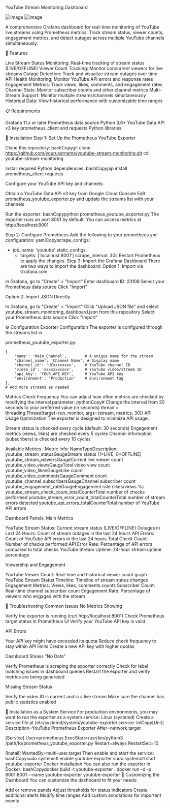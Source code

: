 YouTube Stream Monitoring Dashboard

![image](https://github.com/user-attachments/assets/3d8577e7-8a9a-4aa1-9754-83bae8319ff7)
![image](https://github.com/user-attachments/assets/9bad392c-262b-4818-bf1a-6aaac360a02a)




A comprehensive Grafana dashboard for real-time monitoring of YouTube live streams using Prometheus metrics. Track stream status, viewer counts, engagement metrics, and detect outages across multiple YouTube channels simultaneously.

🌟 Features

Live Stream Status Monitoring: Real-time tracking of stream status (LIVE/OFFLINE)
Viewer Count Tracking: Monitor concurrent viewers for live streams
Outage Detection: Track and visualize stream outages over time
API Health Monitoring: Monitor YouTube API errors and response rates
Engagement Metrics: Track views, likes, comments, and engagement rates
Channel Stats: Monitor subscriber counts and other channel metrics
Multi-Stream Support: Monitor multiple streams/channels simultaneously
Historical Data: View historical performance with customizable time ranges

📋 Requirements

Grafana 11.x or later
Prometheus data source
Python 3.6+
YouTube Data API v3 key
prometheus_client and requests Python libraries

🔧 Installation
Step 1: Set Up the Prometheus YouTube Exporter

Clone this repository:
bashCopygit clone https://github.com/yourusername/youtube-stream-monitoring.git
cd youtube-stream-monitoring

Install required Python dependencies:
bashCopypip install prometheus_client requests

Configure your YouTube API key and channels:

Obtain a YouTube Data API v3 key from Google Cloud Console
Edit prometheus_youtube_exporter.py and update the streams list with your channels


Run the exporter:
bashCopypython prometheus_youtube_exporter.py
The exporter runs on port 8001 by default. You can access metrics at http://localhost:8001

Step 2: Configure Prometheus
Add the following to your prometheus.yml configuration:
yamlCopyscrape_configs:
  - job_name: 'youtube'
    static_configs:
      - targets: ['localhost:8001']
    scrape_interval: 30s
Restart Prometheus to apply the changes.
Step 3: Import the Grafana Dashboard
There are two ways to import the dashboard:
Option 1: Import via Grafana.com

In Grafana, go to "Create" > "Import"
Enter dashboard ID: 23108
Select your Prometheus data source
Click "Import"

Option 2: Import JSON Directly

In Grafana, go to "Create" > "Import"
Click "Upload JSON file" and select youtube_stream_monitoring_dashboard.json from this repository
Select your Prometheus data source
Click "Import"

⚙️ Configuration
Exporter Configuration
The exporter is configured through the streams list in 

prometheus_youtube_exporter.py:

    {
        'name': 'Main_Channel',        # A unique name for the stream
        'channel_name': 'Channel Name', # Display name
        'channel_id': 'UCxxxxxxxx',    # YouTube channel ID
        'video_id': 'xxxxxxxxxxx',     # YouTube video/stream ID
        'api_key': 'YOUR_API_KEY',     # YouTube API key
        'environment': 'Production'    # Environment tag
    },
    # Add more streams as needed


Metrics Check Frequency
You can adjust how often metrics are checked by modifying the interval parameter:
pythonCopy# Change the interval from 30 seconds to your preferred value (in seconds)
thread = threading.Thread(target=run_monitor, args=(stream, metrics, 30))
API Usage Optimization
The exporter is designed to minimize API usage:

Stream status is checked every cycle (default: 30 seconds)
Engagement metrics (views, likes) are checked every 5 cycles
Channel information (subscribers) is checked every 10 cycles

Available Metrics : 
Metric Info:
NameTypeDescription;
youtube_stream_statusGaugeStream status (1=LIVE, 0=OFFLINE)
youtube_stream_viewersGaugeCurrent live viewer count
youtube_video_viewsGaugeTotal video view count
youtube_video_likesGaugeLike count
youtube_video_commentsGaugeComment count
youtube_channel_subscribersGaugeChannel subscriber count
youtube_engagement_rateGaugeEngagement rate (likes/views %)
youtube_stream_check_count_totalCounterTotal number of checks performed
youtube_stream_error_count_totalCounterTotal number of stream errors detected
youtube_api_errors_totalCounterTotal number of YouTube API errors

Dashboard Panels: 
Main Metrics

YouTube Stream Status: Current stream status (LIVE/OFFLINE)
Outages in Last 24 Hours: Count of stream outages in the last 24 hours
API Errors: Count of YouTube API errors in the last 24 hours
Total Check Count: Number of checks performed
API Error Rate: Percentage of API errors compared to total checks
YouTube Stream Uptime: 24-hour stream uptime percentage

Viewership and Engagement

YouTube Viewer Count: Real-time and historical viewer count graph
YouTube Stream Status Timeline: Timeline of stream status changes
Engagement Metrics: Views, likes, comments counts
Subscriber Count: Real-time channel subscriber count
Engagement Rate: Percentage of viewers who engaged with the stream

🐛 Troubleshooting
Common Issues
No Metrics Showing

Verify the exporter is running (curl http://localhost:8001)
Check Prometheus target status in Prometheus UI
Verify your YouTube API key is valid

API Errors

Your API key might have exceeded its quota
Reduce check frequency to stay within API limits
Create a new API key with higher quotas

Dashboard Shows "No Data"

Verify Prometheus is scraping the exporter correctly
Check for label matching issues in dashboard queries
Restart the exporter and verify metrics are being generated

Missing Stream Status

Verify the video ID is correct and is a live stream
Make sure the channel has public statistics enabled

📌 Installation as a System Service
For production environments, you may want to run the exporter as a system service:
Linux (systemd)
Create a service file at /etc/systemd/system/youtube-exporter.service:
iniCopy[Unit]
Description=YouTube Prometheus Exporter
After=network.target

[Service]
User=prometheus
ExecStart=/usr/bin/python3 /path/to/prometheus_youtube_exporter.py
Restart=always
RestartSec=10

[Install]
WantedBy=multi-user.target
Then enable and start the service:
bashCopysudo systemctl enable youtube-exporter
sudo systemctl start youtube-exporter
Docker Installation
You can also run the exporter in Docker:
bashCopydocker build -t youtube-exporter .
docker run -d -p 8001:8001 --name youtube-exporter youtube-exporter
📝 Customizing the Dashboard
You can customize the dashboard to fit your needs:

Add or remove panels
Adjust thresholds for status indicators
Create additional alerts
Modify time ranges
Add custom annotations for important events
